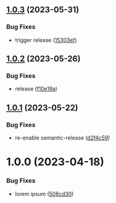 ## [1.0.3](https://github.com/SocialGouv/nata-site/compare/v1.0.2...v1.0.3) (2023-05-31)


### Bug Fixes

* trigger release ([15303ef](https://github.com/SocialGouv/nata-site/commit/15303ef8a9a71c24f14c8942817b7b5fa590b1cf))

## [1.0.2](https://github.com/SocialGouv/nata-site/compare/v1.0.1...v1.0.2) (2023-05-26)


### Bug Fixes

* release ([f10e19a](https://github.com/SocialGouv/nata-site/commit/f10e19ada987d2f3cf07bfb1f2ad44655b754c26))

## [1.0.1](https://github.com/SocialGouv/nata-site/compare/v1.0.0...v1.0.1) (2023-05-22)


### Bug Fixes

* re-enable semantic-release ([d2f4c59](https://github.com/SocialGouv/nata-site/commit/d2f4c59e91a402cf1a1482074fa9933467493075))

# 1.0.0 (2023-04-18)


### Bug Fixes

* lorem ipsum ([508cd30](https://github.com/SocialGouv/nata-site/commit/508cd304dba6406653d9b9f1e1de98dc67580d8f))
